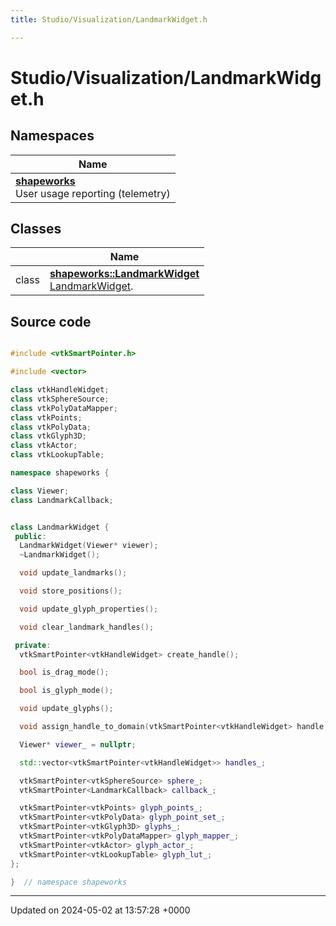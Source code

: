 ```yaml
---
title: Studio/Visualization/LandmarkWidget.h

---
```


# Studio/Visualization/LandmarkWidget.h



## Namespaces

| Name           |
| -------------- |
| **[shapeworks](../Namespaces/namespaceshapeworks.md)** <br>User usage reporting (telemetry)  |

## Classes

|                | Name           |
| -------------- | -------------- |
| class | **[shapeworks::LandmarkWidget](../Classes/classshapeworks_1_1LandmarkWidget.md)** <br>[LandmarkWidget]().  |




## Source code

```cpp

#include <vtkSmartPointer.h>

#include <vector>

class vtkHandleWidget;
class vtkSphereSource;
class vtkPolyDataMapper;
class vtkPoints;
class vtkPolyData;
class vtkGlyph3D;
class vtkActor;
class vtkLookupTable;

namespace shapeworks {

class Viewer;
class LandmarkCallback;


class LandmarkWidget {
 public:
  LandmarkWidget(Viewer* viewer);
  ~LandmarkWidget();

  void update_landmarks();

  void store_positions();

  void update_glyph_properties();

  void clear_landmark_handles();

 private:
  vtkSmartPointer<vtkHandleWidget> create_handle();

  bool is_drag_mode();

  bool is_glyph_mode();

  void update_glyphs();

  void assign_handle_to_domain(vtkSmartPointer<vtkHandleWidget> handle, int domain_id);

  Viewer* viewer_ = nullptr;

  std::vector<vtkSmartPointer<vtkHandleWidget>> handles_;

  vtkSmartPointer<vtkSphereSource> sphere_;
  vtkSmartPointer<LandmarkCallback> callback_;

  vtkSmartPointer<vtkPoints> glyph_points_;
  vtkSmartPointer<vtkPolyData> glyph_point_set_;
  vtkSmartPointer<vtkGlyph3D> glyphs_;
  vtkSmartPointer<vtkPolyDataMapper> glyph_mapper_;
  vtkSmartPointer<vtkActor> glyph_actor_;
  vtkSmartPointer<vtkLookupTable> glyph_lut_;
};

}  // namespace shapeworks
```


-------------------------------

Updated on 2024-05-02 at 13:57:28 +0000
